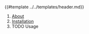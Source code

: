 {{#template ../../templates/header.md}}

1. [About](./about.md)
2. [Installation](./install.md)
3. TODO Usage
